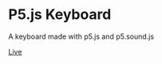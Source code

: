# P5.js Keyboard

A keyboard made with p5.js and p5.sound.js

[Live](https://d-mastrocola.github.io/keyboard/)
